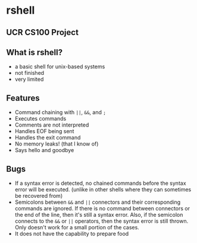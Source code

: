 # rshell
UCR CS100 Project
-----------------
## What is rshell?
* a basic shell for unix-based systems
* not finished
* very limited

## Features
* Command chaining with ``||``, ``&&``, and ``;``
* Executes commands
* Comments are not interpreted
* Handles EOF being sent
* Handles the exit command
* No memory leaks! (that I know of)
* Says hello and goodbye

## Bugs
* If a syntax error is detected, no chained commands before the syntax error will be executed. (unlike in other shells where they can sometimes be recovered from)
* Semicolons between ``&&`` and ``||`` connectors and their corresponding commands are ignored. If there is no command between connectors or the end of the line, then it's still a syntax error. Also, if the semicolon connects to the ``&&`` or ``||`` operators, then the syntax error is still thrown. Only doesn't work for a small portion of the cases.
* It does not have the capability to prepare food
